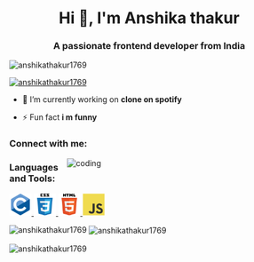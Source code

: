 
<h1 align="center">Hi 👋, I'm Anshika thakur</h1>
<h3 align="center">A passionate frontend developer from India</h3>

<p align="left"> <img src="https://komarev.com/ghpvc/?username=anshikathakur1769&label=Profile%20views&color=0e75b6&style=flat" alt="anshikathakur1769" /> </p>

<p align="left"> <a href="https://github.com/ryo-ma/github-profile-trophy"><img src="https://github-profile-trophy.vercel.app/?username=anshikathakur1769" alt="anshikathakur1769" /></a> </p>

- 🔭 I’m currently working on **clone on spotify**

- ⚡ Fun fact **i m funny**

<h3 align="left">Connect with me:</h3>
<img align="right" alt="coding" width="400" src="https://user-images.githubusercontent.com/55389276/140866485-8fb1c876-9a8f-4d6a-98dc-08c4981eaf70.gif">
<p align="left">
</p>

<h3 align="left">Languages and Tools:</h3>
<p align="left"> <a href="https://www.cprogramming.com/" target="_blank" rel="noreferrer"> <img src="https://raw.githubusercontent.com/devicons/devicon/master/icons/c/c-original.svg" alt="c" width="40" height="40"/> </a> <a href="https://www.w3schools.com/css/" target="_blank" rel="noreferrer"> <img src="https://raw.githubusercontent.com/devicons/devicon/master/icons/css3/css3-original-wordmark.svg" alt="css3" width="40" height="40"/> </a> <a href="https://www.w3.org/html/" target="_blank" rel="noreferrer"> <img src="https://raw.githubusercontent.com/devicons/devicon/master/icons/html5/html5-original-wordmark.svg" alt="html5" width="40" height="40"/> </a> <a href="https://developer.mozilla.org/en-US/docs/Web/JavaScript" target="_blank" rel="noreferrer"> <img src="https://raw.githubusercontent.com/devicons/devicon/master/icons/javascript/javascript-original.svg" alt="javascript" width="40" height="40"/> </a> </p>

<p><img align="left" src="https://github-readme-stats.vercel.app/api/top-langs?username=anshikathakur1769&show_icons=true&locale=en&layout=compact" alt="anshikathakur1769" /></p>

<p>&nbsp;<img align="center" src="https://github-readme-stats.vercel.app/api?username=anshikathakur1769&show_icons=true&locale=en" alt="anshikathakur1769" /></p>

<p><img align="center" src="https://github-readme-streak-stats.herokuapp.com/?user=anshikathakur1769&" alt="anshikathakur1769" /></p>

